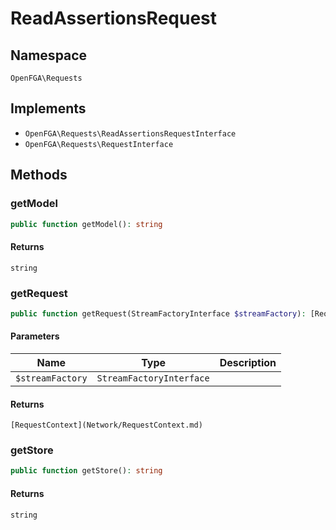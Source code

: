 # ReadAssertionsRequest


## Namespace
`OpenFGA\Requests`

## Implements
* `OpenFGA\Requests\ReadAssertionsRequestInterface`
* `OpenFGA\Requests\RequestInterface`

## Methods
### getModel

```php
public function getModel(): string
```



#### Returns
`string` 

### getRequest

```php
public function getRequest(StreamFactoryInterface $streamFactory): [RequestContext](Network/RequestContext.md)
```


#### Parameters
| Name | Type | Description |
|------|------|-------------|
| `$streamFactory` | `StreamFactoryInterface` |  |

#### Returns
`[RequestContext](Network/RequestContext.md)` 

### getStore

```php
public function getStore(): string
```



#### Returns
`string` 


